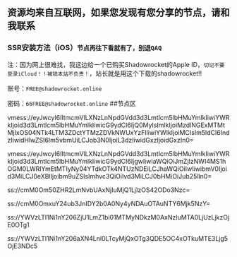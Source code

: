 ## 资源均来自互联网，如果您发现有您分享的节点，请和我联系
<h3>SSR安装方法（iOS）<code>节点再往下看就有了，别退QAQ</code></h3>
<p>
注：因为网上很难找，我这边给一个已购买Shadowrocket的Apple ID，<code>切记不要登录iCloud！！被锁本站不负责！</code>，站长就是用这个下载的shadowrocket!!
<p>账号：<code>FREE@shadowrocket.online</code>
<p>密码：<code>66FREE@shadowrocket.online</code>
##节点区
<p>
vmess://eyJwcyI6IltmcmVlLXNzLnNpdGVdd3d3Lmtlcm5lbHMuYmlkIiwiYWRkIjoid3d3Lmtlcm5lbHMuYmlkIiwicG9ydCI6IjQ0MyIsImlkIjoiMzdlNGExMTMtMjIxOS04NTk4LTM3ZDctYTMzZDVkNWUxYzFlIiwiYWlkIjoiMCIsIm5ldCI6IndzIiwidHlwZSI6Im5vbmUiLCJob3N0IjoiL3dzIiwidGxzIjoidGxzIn0=</p>
<p>
vmess://eyJwcyI6IltmcmVlLXNzLnNpdGVdd3d3Lmtlcm5lbHMuYmlkIiwiYWRkIjoid3d3Lmtlcm5lbHMuYmlkIiwicG9ydCI6IjgwIiwiaWQiOiJmZjIzNWI4MS1hOGM0LWRlYmEtMTIyNy04YTdkOTk4NTUzNDEiLCJhaWQiOiIwIiwibmV0Ijoid3MiLCJ0eXBlIjoibm9uZSIsImhvc3QiOiIvd3MiLCJ0bHMiOiJub25lIn0=
<p>ss://cmM0Om50ZHR2LmNvbUAxNjIuMjQ1LjIzOS42ODo3Nzc=
<p>
ss://cmM0OmxuY24ub3JnIDY2b0A0Ny4yNDAuOTAuNTY6Mjk5NzY=
<p>
ss://YWVzLTI1Ni1nY206ZjU1LmZ1bi01MTMyNDkzM0AxNzIuMTA0LjUzLjkzOjE0OTg1
<p>
ss://YWVzLTI1Ni1nY206aXN4Lnl0LTcyMjQxOTg3QDE5OC4xOTkuMTE3Ljg5OjE3NDc5
<p>

